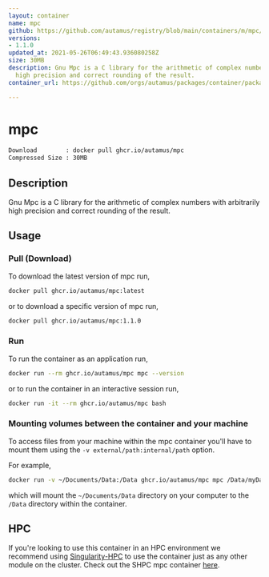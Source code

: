 ```yaml
---
layout: container
name: mpc
github: https://github.com/autamus/registry/blob/main/containers/m/mpc/spack.yaml
versions:
- 1.1.0
updated_at: 2021-05-26T06:49:43.936080258Z
size: 30MB
description: Gnu Mpc is a C library for the arithmetic of complex numbers with arbitrarily
  high precision and correct rounding of the result.
container_url: https://github.com/orgs/autamus/packages/container/package/mpc

---
```

# mpc
```bash 
Download        : docker pull ghcr.io/autamus/mpc
Compressed Size : 30MB
```

## Description
Gnu Mpc is a C library for the arithmetic of complex numbers with arbitrarily high precision and correct rounding of the result.

## Usage
### Pull (Download)
To download the latest version of mpc run,

```bash
docker pull ghcr.io/autamus/mpc:latest
```

or to download a specific version of mpc run,

```bash
docker pull ghcr.io/autamus/mpc:1.1.0
```
### Run
To run the container as an application run,
```bash
docker run --rm ghcr.io/autamus/mpc mpc --version
```

or to run the container in an interactive session run,
```bash
docker run -it --rm ghcr.io/autamus/mpc bash
```

### Mounting volumes between the container and your machine
To access files from your machine within the mpc container you'll have to mount them using the `-v external/path:internal/path` option.

For example,
```bash
docker run -v ~/Documents/Data:/Data ghcr.io/autamus/mpc mpc /Data/myData.csv
```
which will mount the `~/Documents/Data` directory on your computer to the `/Data` directory within the container.

## HPC
If you're looking to use this container in an HPC environment we recommend using [Singularity-HPC](https://singularity-hpc.readthedocs.io) to use the container just as any other module on the cluster. Check out the SHPC mpc container [here](https://singularityhub.github.io/singularity-hpc/r/ghcr.io-autamus-mpc/).